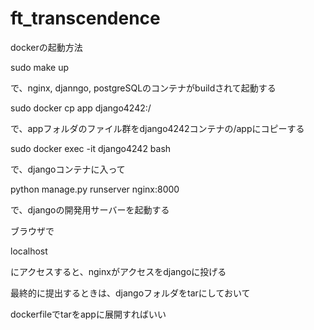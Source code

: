 # ft_transcendence

dockerの起動方法

 sudo make up
 
 で、nginx, djanngo, postgreSQLのコンテナがbuildされて起動する
 

 sudo docker cp app django4242:/
 
 で、appフォルダのファイル群をdjango4242コンテナの/appにコピーする


 sudo docker exec -it django4242 bash
 
 で、djangoコンテナに入って
 

 python manage.py runserver nginx:8000
 
 で、djangoの開発用サーバーを起動する


 ブラウザで
 
 localhost
 
 にアクセスすると、nginxがアクセスをdjangoに投げる


 最終的に提出するときは、djangoフォルダをtarにしておいて
 
 dockerfileでtarをappに展開すればいい
